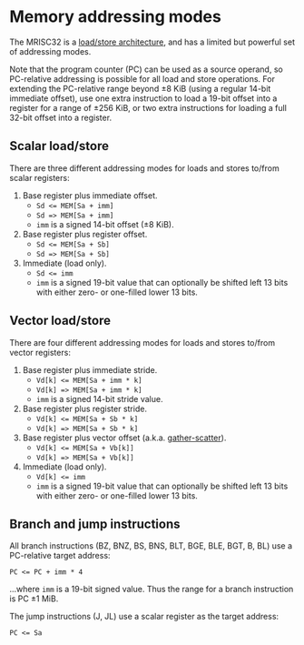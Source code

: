 # Memory addressing modes

The MRISC32 is a [load/store architecture](https://en.wikipedia.org/wiki/Load/store_architecture), and has a limited but powerful set of addressing modes.

Note that the program counter (PC) can be used as a source operand, so PC-relative addressing is possible for all load and store operations. For extending the PC-relative range beyond ±8 KiB (using a regular 14-bit immediate offset), use one extra instruction to load a 19-bit offset into a register for a range of ±256 KiB, or two extra instructions for loading a full 32-bit offset into a register.

## Scalar load/store

There are three different addressing modes for loads and stores to/from scalar registers:

1. Base register plus immediate offset.
   - `Sd <= MEM[Sa + imm]`
   - `Sd => MEM[Sa + imm]`
   - `imm` is a signed 14-bit offset (±8 KiB).
2. Base register plus register offset.
   - `Sd <= MEM[Sa + Sb]`
   - `Sd => MEM[Sa + Sb]`
3. Immediate (load only).
   - `Sd <= imm`
   - `imm` is a signed 19-bit value that can optionally be shifted left 13 bits with either zero- or one-filled lower 13 bits.


## Vector load/store

There are four different addressing modes for loads and stores to/from vector registers:

1. Base register plus immediate stride.
   - `Vd[k] <= MEM[Sa + imm * k]`
   - `Vd[k] => MEM[Sa + imm * k]`
   - `imm` is a signed 14-bit stride value.
2. Base register plus register stride.
   - `Vd[k] <= MEM[Sa + Sb * k]`
   - `Vd[k] => MEM[Sa + Sb * k]`
3. Base register plus vector offset (a.k.a. [gather-scatter](https://en.wikipedia.org/wiki/Gather-scatter_%28vector_addressing%29)).
   - `Vd[k] <= MEM[Sa + Vb[k]]`
   - `Vd[k] => MEM[Sa + Vb[k]]`
4. Immediate (load only).
   - `Vd[k] <= imm`
   - `imm` is a signed 19-bit value that can optionally be shifted left 13 bits with either zero- or one-filled lower 13 bits.


## Branch and jump instructions

All branch instructions (BZ, BNZ, BS, BNS, BLT, BGE, BLE, BGT, B, BL) use a PC-relative target address:

`PC <= PC + imm * 4`

...where `imm` is a 19-bit signed value. Thus the range for a branch instruction is PC ±1 MiB.

The jump instructions (J, JL) use a scalar register as the target address:

`PC <= Sa`

